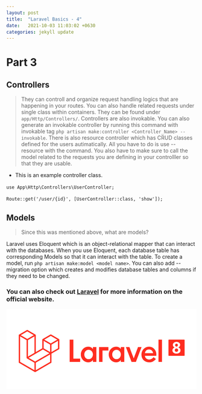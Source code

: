 ```yaml
---
layout: post
title:  "Laravel Basics - 4"
date:   2021-10-03 11:03:02 +0630
categories: jekyll update
---
```

# Part 3

## Controllers
> They can controll and organize request handling logics that are happening in your routes. You can also handle related requests under single class within containers. They can be found under `app/Http/Controllers/`. Controllers are also invokable. You can also generate an invokable controller by running this command with invokable tag `php artisan make:controller <Controller_Name> --invokable`. There is also resource controller which has CRUD classes defined for the users autimatically. All you have to do is use --resource with the command. You also have to make sure to call the model related to the requests you are defining in your controlller so that they are usable.

- This is an example controller class.
  

`use App\Http\Controllers\UserController;`

`Route::get('/user/{id}', [UserController::class, 'show']);`

## Models
> Since this was mentioned above, what are models? 
> 
Laravel uses Eloquent which is an object-relational mapper that can interact with the databases. When you use Eloquent, each database table has corresponding Models so that it can interact with the table. To create a model, run `php artisan make:model <model name>`. You can also add --migration option which creates and modifies database tables and columns if they need to be changed. 



### You can also check out [Laravel][Laravel] for more information on the official website.
![Laravel](/assets/images/laravel-8.png "Laravel-8")

[Laravel]: https://laravel.com/docs/8.x/releases